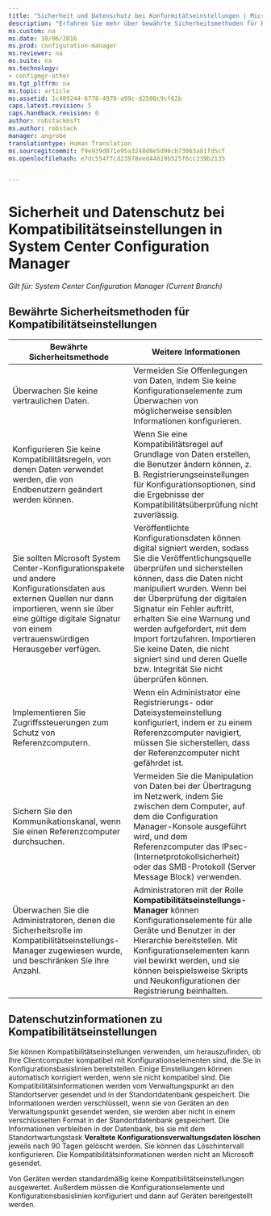 ```yaml
---
title: "Sicherheit und Datenschutz bei Konformitätseinstellungen | Microsoft-Dokumentation"
description: "Erfahren Sie mehr über bewährte Sicherheitsmethoden für Kompatibilitätseinstellungen in System Center Configuration Manager."
ms.custom: na
ms.date: 10/06/2016
ms.prod: configuration-manager
ms.reviewer: na
ms.suite: na
ms.technology:
- configmgr-other
ms.tgt_pltfrm: na
ms.topic: article
ms.assetid: 1c409244-6778-4970-a99c-d2508c9cf62b
caps.latest.revision: 5
caps.handback.revision: 0
author: robstackmsft
ms.author: robstack
manager: angrobe
translationtype: Human Translation
ms.sourcegitcommit: f9e939d871e95a3248d8e5d96cb73063a81fd5cf
ms.openlocfilehash: e7dc554ffcd23978eed44819b525f6cc239b2135


---
```

# <a name="security-and-privacy-for-compliance-settings-in-system-center-configuration-manager"></a>Sicherheit und Datenschutz bei Kompatibilitätseinstellungen in System Center Configuration Manager

*Gilt für: System Center Configuration Manager (Current Branch)*


## <a name="security-best-practices-for-compliance-settings"></a>Bewährte Sicherheitsmethoden für Kompatibilitätseinstellungen  

|Bewährte Sicherheitsmethode|Weitere Informationen|  
|----------------------------|----------------------|  
|Überwachen Sie keine vertraulichen Daten.|Vermeiden Sie Offenlegungen von Daten, indem Sie keine Konfigurationselemente zum Überwachen von möglicherweise sensiblen Informationen konfigurieren.|  
|Konfigurieren Sie keine Kompatibilitätsregeln, von denen Daten verwendet werden, die von Endbenutzern geändert werden können.|Wenn Sie eine Kompatibilitätsregel auf Grundlage von Daten erstellen, die Benutzer ändern können, z. B. Registrierungseinstellungen für Konfigurationsoptionen, sind die Ergebnisse der Kompatibilitätsüberprüfung nicht zuverlässig.|  
|Sie sollten Microsoft System Center-Konfigurationspakete und andere Konfigurationsdaten aus externen Quellen nur dann importieren, wenn sie über eine gültige digitale Signatur von einem vertrauenswürdigen Herausgeber verfügen.|Veröffentlichte Konfigurationsdaten können digital signiert werden, sodass Sie die Veröffentlichungsquelle überprüfen und sicherstellen können, dass die Daten nicht manipuliert wurden. Wenn bei der Überprüfung der digitalen Signatur ein Fehler auftritt, erhalten Sie eine Warnung und werden aufgefordert, mit dem Import fortzufahren. Importieren Sie keine Daten, die nicht signiert sind und deren Quelle bzw. Integrität Sie nicht überprüfen können.|  
|Implementieren Sie Zugriffssteuerungen zum Schutz von Referenzcomputern.|Wenn ein Administrator eine Registrierungs- oder Dateisystemeinstellung konfiguriert, indem er zu einem Referenzcomputer navigiert, müssen Sie sicherstellen, dass der Referenzcomputer nicht gefährdet ist.|  
|Sichern Sie den Kommunikationskanal, wenn Sie einen Referenzcomputer durchsuchen.|Vermeiden Sie die Manipulation von Daten bei der Übertragung im Netzwerk, indem Sie zwischen dem Computer, auf dem die Configuration Manager-Konsole ausgeführt wird, und dem Referenzcomputer das IPsec- (Internetprotokollsicherheit) oder das SMB-Protokoll (Server Message Block) verwenden.|  
|Überwachen Sie die Administratoren, denen die Sicherheitsrolle im Kompatibilitätseinstellungs-Manager zugewiesen wurde, und beschränken Sie ihre Anzahl.|Administratoren mit der Rolle **Kompatibilitätseinstellungs-Manager** können Konfigurationselemente für alle Geräte und Benutzer in der Hierarchie bereitstellen. Mit Konfigurationselementen kann viel bewirkt werden, und sie können beispielsweise Skripts und Neukonfigurationen der Registrierung beinhalten.|  

## <a name="privacy-information-for-compliance-settings"></a>Datenschutzinformationen zu Kompatibilitätseinstellungen  
 Sie können Kompatibilitätseinstellungen verwenden, um herauszufinden, ob Ihre Clientcomputer kompatibel mit Konfigurationselementen sind, die Sie in Konfigurationsbasislinien bereitstellen. Einige Einstellungen können automatisch korrigiert werden, wenn sie nicht kompatibel sind. Die Kompatibilitätsinformationen werden vom Verwaltungspunkt an den Standortserver gesendet und in der Standortdatenbank gespeichert. Die Informationen werden verschlüsselt, wenn sie von Geräten an den Verwaltungspunkt gesendet werden, sie werden aber nicht in einem verschlüsselten Format in der Standortdatenbank gespeichert. Die Informationen verbleiben in der Datenbank, bis sie mit dem Standortwartungstask **Veraltete Konfigurationsverwaltungsdaten löschen** jeweils nach 90 Tagen gelöscht werden. Sie können das Löschintervall konfigurieren. Die Kompatibilitätsinformationen werden nicht an Microsoft gesendet.  

 Von Geräten werden standardmäßig keine Kompatibilitätseinstellungen ausgewertet. Außerdem müssen die Konfigurationselemente und Konfigurationsbasislinien konfiguriert und dann auf Geräten bereitgestellt werden.  



<!--HONumber=Dec16_HO3-->


